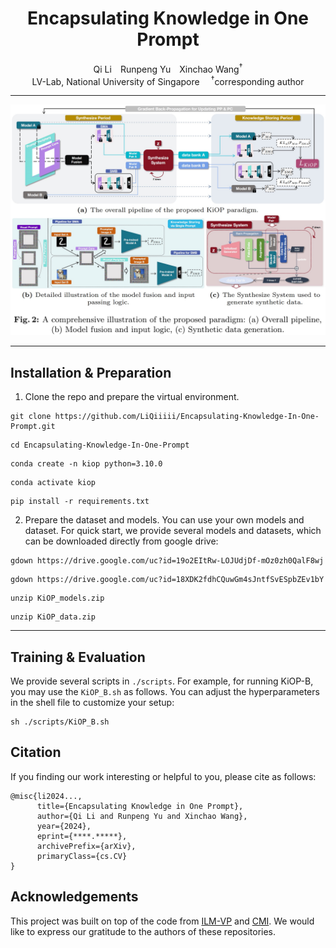 <div align="center">
<h1>Encapsulating Knowledge in One Prompt</h1>

<div>
Qi Li&emsp;Runpeng Yu&emsp;Xinchao Wang<sup>&dagger;</sup>
</div>
<div>
    LV-Lab, National University of Singapore&emsp;
    <sup>&dagger;</sup>corresponding author 
</div>
</div>

---
![overall_structure](./datafree/ECCV2024_KiOP_pipeline.jpg)

---

## Installation & Preparation

1. Clone the repo and prepare the virtual environment.

```
git clone https://github.com/LiQiiiii/Encapsulating-Knowledge-In-One-Prompt.git
```

```
cd Encapsulating-Knowledge-In-One-Prompt
```

```
conda create -n kiop python=3.10.0
```

```
conda activate kiop
```

```
pip install -r requirements.txt
```

2. Prepare the dataset and models. You can use your own models and dataset. For quick start, we provide several models and datasets, which can be downloaded directly from google drive:

```
gdown https://drive.google.com/uc?id=19o2EItRw-LOJUdjDf-mOz0zh0QalF8wj
```

```
gdown https://drive.google.com/uc?id=18XDK2fdhCQuwGm4sJntfSvESpbZEv1bY
```

```
unzip KiOP_models.zip
```

```
unzip KiOP_data.zip
```


---

## Training & Evaluation

We provide several scripts in ```./scripts```. For example, for running KiOP-B, you may use the ```KiOP_B.sh``` as follows. You can adjust the hyperparameters in the shell file to customize your setup:

```
sh ./scripts/KiOP_B.sh
```

## Citation

If you finding our work interesting or helpful to you, please cite as follows:

```
@misc{li2024...,
      title={Encapsulating Knowledge in One Prompt}, 
      author={Qi Li and Runpeng Yu and Xinchao Wang},
      year={2024},
      eprint={****.*****},
      archivePrefix={arXiv},
      primaryClass={cs.CV}
}
```

## Acknowledgements

This project was built on top of the code from [ILM-VP](https://github.com/OPTML-Group/ILM-VP) and [CMI](https://github.com/zju-vipa/CMI). We would like to express our gratitude to the authors of these repositories.


